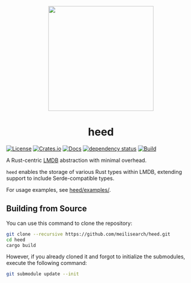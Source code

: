 <p align="center"><img width="280px" src="https://raw.githubusercontent.com/meilisearch/heed/main/assets/heed-pigeon-logo.png"></a>
<h1 align="center" >heed</h1>

[![License](https://img.shields.io/badge/license-MIT-green)](#LICENSE)
[![Crates.io](https://img.shields.io/crates/v/heed)](https://crates.io/crates/heed)
[![Docs](https://docs.rs/heed/badge.svg)](https://docs.rs/heed)
[![dependency status](https://deps.rs/repo/github/meilisearch/heed/status.svg)](https://deps.rs/repo/github/meilisearch/heed)
[![Build](https://github.com/meilisearch/heed/actions/workflows/rust.yml/badge.svg)](https://github.com/meilisearch/heed/actions/workflows/rust.yml)

A Rust-centric [LMDB](https://en.wikipedia.org/wiki/Lightning_Memory-Mapped_Database) abstraction with minimal overhead.

`heed` enables the storage of various Rust types within LMDB, extending support to include Serde-compatible types.

For usage examples, see [heed/examples/](heed/examples/).

## Building from Source

You can use this command to clone the repository:

```bash
git clone --recursive https://github.com/meilisearch/heed.git
cd heed
cargo build
```

However, if you already cloned it and forgot to initialize the submodules, execute the following command:

```bash
git submodule update --init
```
